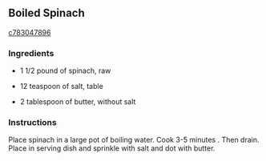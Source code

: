 ## Boiled Spinach

[c783047896](http://www.food.com/recipe/boiled-spinach-9687)

### Ingredients

 - 1 1/2 pound of spinach, raw

 - 12 teaspoon of salt, table

 - 2 tablespoon of butter, without salt

### Instructions

Place spinach in a large pot of boiling water. Cook 3-5 minutes . Then drain. Place in serving dish and sprinkle with salt and dot with butter.